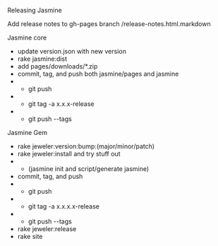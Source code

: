 Releasing Jasmine

Add release notes to gh-pages branch /release-notes.html.markdown

Jasmine core

* update version.json with new version
* rake jasmine:dist
* add pages/downloads/*.zip
* commit, tag, and push both jasmine/pages and jasmine
* * git push
* * git tag -a x.x.x-release
* * git push --tags

Jasmine Gem

* rake jeweler:version:bump:(major/minor/patch)
* rake jeweler:install and try stuff out
* * (jasmine init and script/generate jasmine)
* commit, tag, and push
* * git push
* * git tag -a x.x.x.x-release
* * git push --tags
* rake jeweler:release
* rake site
